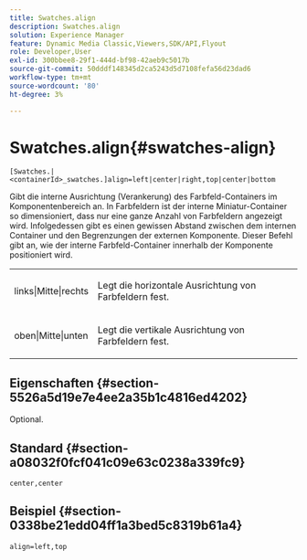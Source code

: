 ```yaml
---
title: Swatches.align
description: Swatches.align
solution: Experience Manager
feature: Dynamic Media Classic,Viewers,SDK/API,Flyout
role: Developer,User
exl-id: 300bbee8-29f1-444d-bf98-42aeb9c5017b
source-git-commit: 50dddf148345d2ca5243d5d7108fefa56d23dad6
workflow-type: tm+mt
source-wordcount: '80'
ht-degree: 3%

---
```


# Swatches.align{#swatches-align}

`[Swatches.|<containerId>_swatches.]align=left|center|right,top|center|bottom`

Gibt die interne Ausrichtung (Verankerung) des Farbfeld-Containers im Komponentenbereich an. In Farbfeldern ist der interne Miniatur-Container so dimensioniert, dass nur eine ganze Anzahl von Farbfeldern angezeigt wird. Infolgedessen gibt es einen gewissen Abstand zwischen dem internen Container und den Begrenzungen der externen Komponente. Dieser Befehl gibt an, wie der interne Farbfeld-Container innerhalb der Komponente positioniert wird.

<table id="table_33CC037517964DA89EE0C005BB6B32BB"> 
 <tbody> 
  <tr> 
   <td colname="col1"> <p><span class="codeph"> links|Mitte|rechts</span> </p> </td> 
   <td colname="col2"> <p> Legt die horizontale Ausrichtung von Farbfeldern fest. </p> </td> 
  </tr> 
  <tr> 
   <td colname="col1"> <p><span class="codeph"> oben|Mitte|unten</span> </p> </td> 
   <td colname="col2"> <p> Legt die vertikale Ausrichtung von Farbfeldern fest. </p> </td> 
  </tr> 
 </tbody> 
</table>

## Eigenschaften {#section-5526a5d19e7e4ee2a35b1c4816ed4202}

Optional.

## Standard {#section-a08032f0fcf041c09e63c0238a339fc9}

`center,center`

## Beispiel {#section-0338be21edd04ff1a3bed5c8319b61a4}

`align=left,top`
